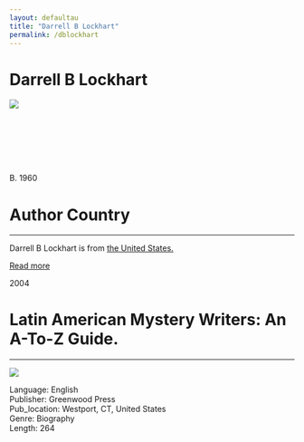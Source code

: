 ```yaml
---
layout: defaultau
title: "Darrell B Lockhart"
permalink: /dblockhart
---
```

<!-- partial:index.partial.html -->
<div class="content">
     <h1>Darrell B Lockhart</h1>
    <div class="quote">
        <div><img src="https://www.unr.edu/main/images/colleges-schools/liberal-arts/world-languages/profile/darrell-lockhart.jpg" class="logo"></div>
    </div>
    <div class="timeline">
        <div style="padding-bottom:100px;"></div>
        <div class="block">
             <div class="date right"><p class="right"> B. 1960 </p></div>
            <div class="dot"></div>
            <div class="left first">
            <div class="author_country">
                <h1>Author Country</h1><hr>
          <div class="aclocation">  <p>Darrell B Lockhart is from <a href="http://localhost:4000/62"> the United States.</a></p></div>
              <div class="acreadmore">  <a href="https://en.wikipedia.org/wiki/Darrell_Lockhart" target="_blank">Read more</a></div>
            </div>
            </div>
        <div class="block">
            <div class="date left"><p class="left">2004</p></div>
            <div class="dot"></div>
            <div class="right">
                <h1>Latin American Mystery Writers: An A-To-Z Guide.</h1><hr>
                <p><img src="https://m.media-amazon.com/images/I/415rv1py8bL._SY291_BO1,204,203,200_QL40_FMwebp_.jpg"></p>
                <p>
                Language: English<br/>
                Publisher: Greenwood Press<br/>
                Pub_location: Westport, CT, United States<br/>
                Genre: Biography<br/>
                Length: 264<br/>                   </p>
            </div>
        </div>